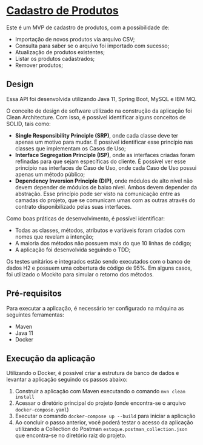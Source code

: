 # [Cadastro de Produtos](https://github.com/eric-anunciacao/estoque)

Este é um MVP de cadastro de produtos, com a possibilidade de:

* Importação de novos produtos via arquivo CSV;
* Consulta para saber se o arquivo foi importado com sucesso;
* Atualização de produtos existentes;
* Listar os produtos cadastrados;
* Remover produtos;


## Design

Essa API foi desenvolvida utilizando Java 11, Spring Boot, MySQL e IBM MQ. 

O conceito de design de software utilizado na construção da aplicação foi Clean Architecture. Com isso, é possível identificar alguns conceitos de SOLID, tais como:
* **Single Responsibility Principle (SRP)**, onde cada classe deve ter apenas um motivo para mudar. É possível identificar esse princípio nas classes que implementam os Casos de Uso;
* **Interface Segregation Principle (ISP)**, onde as interfaces criadas foram refinadas para que sejam específicas do cliente. É possível ver esse princípio nas interfaces de Caso de Uso, onde cada Caso de Uso possui apenas um método público;
* **Dependency Inversion Principle (DIP)**, onde módulos de alto nível não devem depender de módulos de baixo nível. Ambos devem depender da abstração. Esse princípio pode ser visto na comunicação entre as camadas do projeto, que se comunicam umas com as outras através do contrato disponibilizado pelas suas interfaces.

Como boas práticas de desenvolvimento, é possível identificar:
* Todas as classes, métodos, atributos e variáveis foram criados com nomes que revelam a intenção;
* A maioria dos métodos não possuem mais do que 10 linhas de código;
* A aplicação foi desenvolvida seguindo o TDD;

Os testes unitários e integrados estão sendo executados com o banco de dados H2 e possuem uma cobertura de código de 95%. Em alguns casos, foi utilizado o Mockito para simular o retorno dos métodos.

## Pré-requisitos

Para executar a aplicação, é necessário ter configurado na máquina as seguintes ferramentas:

* Maven
* Java 11
* Docker

## Execução da aplicação

Utilizando o Docker, é possível criar a estrutura de banco de dados e levantar a aplicação seguindo os passos abaixo:

1. Construir a aplicação com Maven executando o comando `mvn clean install`
2. Acessar o diretório principal do projeto (onde encontra-se o arquivo `docker-compose.yaml`)
3. Executar o comando `docker-compose up --build` para iniciar a aplicação
4. Ao concluir o passo anterior, você poderá testar o acesso da aplicação utilizando a Collection do Postman `estoque.postman_collection.json` que encontra-se no diretório raiz do projeto.